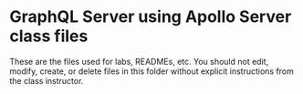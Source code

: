 # GraphQL Server using Apollo Server class files

These are the files used for labs, READMEs, etc. You should not edit, modify, create, or delete files in this folder without explicit instructions from the class instructor. 